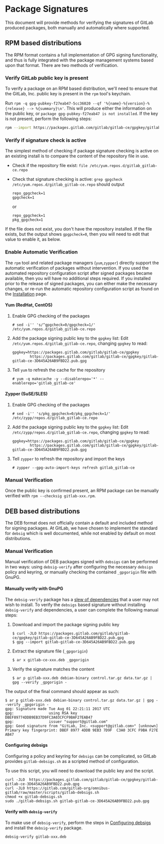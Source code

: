 # Package Signatures

This document will provide methods for verifying the signatures of GitLab produced
packages, both manually and automatically where supported.

## RPM based distributions

The RPM format contains a full implementation of GPG signing functionality, and
thus is fully integrated with the package management systems based upon that
format. There are two methods of verification.

### Verify GitLab public key is present

To verify a package on an RPM based distribution, we'll need to ensure
that the GitLab, Inc. public key is present in the `rpm` tool's keychain.

Run `rpm -q gpg-pubkey-f27eab47-5cc36020 --qf '%{name}-%{version}-%{release} --> %{summary}\n'`. This will produce either the information on
the public key, or `package gpg-pubkey-f27eab47 is not installed`. If the key is
not present, perform the following steps:

```sh
rpm --import https://packages.gitlab.com/gitlab/gitlab-ce/gpgkey/gitlab-gitlab-ce-3D645A26AB9FBD22.pub.gpg
```

### Verify if signature check is active

The simplest method of checking if package signature checking is active on an existing install is to compare the content of the repository file in use.

- Check if the repository file exist: `file /etc/yum.repos.d/gitlab_gitlab-ce.repo`
- Check that signature checking is active: `grep gpgcheck /etc/yum.repos.d/gitlab_gitlab-ce.repo` should output

  ```
  repo_gpgcheck=1
  gpgcheck=1
  ```

  or

  ```
  repo_gpgcheck=1
  pkg_gpgcheck=1
  ```

If the file does not exist, you don't have the repository installed. If the file exists, but the output shows `gpgpcheck=0`, then you will need to edit that value to enable it, as below.

### Enable Automatic Verification

The `rpm` tool and related package managers (`yum`,`zypper`) directly support the automatic verification of packages without intervention. If you used the automated repository configuration script after signed packages became available, then you will have no additional steps required. If you installed prior to the release of signed packages, you can either make the necessary changes, or re-run the automatic repository configuration script as found on the [Installation][install] page.

#### Yum (RedHat, CentOS)

1. Enable GPG checking of the packages

   ```
   # sed -i'' 's/^gpgcheck=0/gpgcheck=1/' /etc/yum.repos.d/gitlab_gitlab-ce.repo
   ```

1. Add the package signing public key to the `gpgkey` list:
   Edit `/etc/yum.repos.d/gitlab_gitlab-ce.repo`, changing `gpgkey` to read:

   ```
   gpgkey=https://packages.gitlab.com/gitlab/gitlab-ce/gpgkey
           https://packages.gitlab.com/gitlab/gitlab-ce/gpgkey/gitlab-gitlab-ce-3D645A26AB9FBD22.pub.gpg
   ```

1. Tell `yum` to refresh the cache for the repository

   ```
   # yum -q makecache -y --disablerepo='*' --enablerepo='gitlab_gitlab-ce'
   ```

#### Zypper (SuSE/SLES)

1. Enable GPG checking of the packages

   ```
   # sed -i'' 's/pkg_gpgcheck=0/pkg_gpgcheck=1/' /etc/zypp/repos.d/gitlab_gitlab-ce.repo
   ```

1. Add the package signing public key to the `gpgkey` list:
   Edit `/etc/zypp/repos.d/gitlab_gitlab-ce.repo`, changing `gpgkey` to read:

   ```
   gpgkey=https://packages.gitlab.com/gitlab/gitlab-ce/gpgkey
           https://packages.gitlab.com/gitlab/gitlab-ce/gpgkey/gitlab-gitlab-ce-3D645A26AB9FBD22.pub.gpg
   ```

1. Tell `zypper` to refresh the repository and import the keys

   ```
   # zypper --gpg-auto-import-keys refresh gitlab_gitlab-ce
   ```

### Manual Verification

Once the public key is confirmed present, an RPM package can be manually verified with `rpm --checksig gitlab-xxx.rpm`.

## DEB based distributions

The DEB format does not officially contain a default and included method for signing packages. At GitLab, we have chosen to implement the standard for `debsig` which is well documented, while not enabled by default on most distributions.

### Manual Verification

Manual verification of DEB packages signed with `debsigs` can be performed in two ways: using `debsig-verify` after configuring the necessary `debsigs` policy and keyring, or manually checking the contained `_gpgorigin` file with GnuPG.

#### Manually verify with GnuPG

The `debsig-verify` package has a [slew of dependencies](https://packages.debian.org/sid/devel/debsig-verify) that a user may not wish to install. To verify the `debsigs` based signature without installing `debsig-verify` and dependencies, a user can complete the following manual steps:

1. Download and import the package signing public key

   ```
   $ curl -JLO https://packages.gitlab.com/gitlab/gitlab-ce/gpgkey/gitlab-gitlab-ce-3D645A26AB9FBD22.pub.gpg
   $ gpg --import gitlab-gitlab-ce-3D645A26AB9FBD22.pub.gpg
   ```

1. Extract the signature file (`_gpgorigin`)

   ```
   $ ar x gitlab-ce-xxx.deb _gpgorigin
   ```

1. Verify the signature matches the content

   ```
   $ ar p gitlab-xxx.deb debian-binary control.tar.gz data.tar.gz | gpg --verify _gpgorigin -
   ```

The output of the final command should appear as such:

```
$ ar p gitlab-xxx.deb debian-binary control.tar.gz data.tar.gz | gpg --verify _gpgorigin -
gpg: Signature made Tue Aug 01 22:21:11 2017 UTC
gpg:                using RSA key DBEF89774DDB9EB37D9FC3A03CFCF9BAF27EAB47
gpg:                issuer "support@gitlab.com"
gpg: Good signature from "GitLab, Inc. <support@gitlab.com>" [unknown]
Primary key fingerprint: DBEF 8977 4DDB 9EB3 7D9F  C3A0 3CFC F9BA F27E AB47
```

#### Configuring debsigs

Configuring a policy and keyring for `debsigs` can be complicated, so GitLab provides `gitlab-debsigs.sh` as a scripted method of configuration.

To use this script, you will need to download the public key and the script.

```
curl -JLO  https://packages.gitlab.com/gitlab/gitlab-ce/gpgkey/gitlab-gitlab-ce-3D645A26AB9FBD22.pub.gpg
curl -JLO https://gitlab.com/gitlab-org/omnibus-gitlab/raw/master/scripts/gitlab-debsigs.sh
chmod +x gitlab-debsigs.sh
sudo ./gitlab-debsigs.sh gitlab-gitlab-ce-3D645A26AB9FBD22.pub.gpg
```

#### Verify with `debsig-verify`

To make use of `debsig-verify`, perform the steps in [Configuring debsigs](#configuring-debsigs) and install the `debsig-verify` package.

`debsig-verify gitlab-xxx.deb`

[install]: https://about.gitlab.com/installation/
